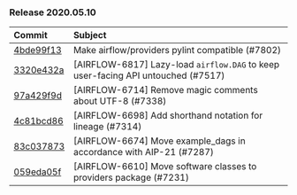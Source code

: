

### Release 2020.05.10

| Commit                                                                                         | Subject                                                                          |
|:-----------------------------------------------------------------------------------------------|:---------------------------------------------------------------------------------|
| [4bde99f13](https://github.com/apache/airflow/commit/4bde99f1323d72f6c84c1548079d5e98fc0a2a9a) | Make airflow/providers pylint compatible (#7802)                                 |
| [3320e432a](https://github.com/apache/airflow/commit/3320e432a129476dbc1c55be3b3faa3326a635bc) | [AIRFLOW-6817] Lazy-load `airflow.DAG` to keep user-facing API untouched (#7517) |
| [97a429f9d](https://github.com/apache/airflow/commit/97a429f9d0cf740c5698060ad55f11e93cb57b55) | [AIRFLOW-6714] Remove magic comments about UTF-8 (#7338)                         |
| [4c81bcd86](https://github.com/apache/airflow/commit/4c81bcd8601fa08efa570ee231f8f103ef830304) | [AIRFLOW-6698] Add shorthand notation for lineage (#7314)                        |
| [83c037873](https://github.com/apache/airflow/commit/83c037873ff694eed67ba8b30f2d9c88b2c7c6f2) | [AIRFLOW-6674] Move example_dags in accordance with AIP-21 (#7287)               |
| [059eda05f](https://github.com/apache/airflow/commit/059eda05f82fefce4410f44f761f945a27d83daf) | [AIRFLOW-6610] Move software classes to providers package (#7231)                |
